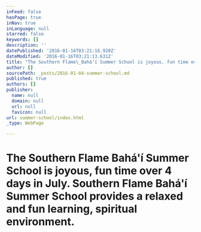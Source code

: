 ```yaml
---
inFeed: false
hasPage: true
inNav: true
inLanguage: null
starred: false
keywords: []
description: ''
datePublished: '2016-01-16T03:21:16.920Z'
dateModified: '2016-01-16T03:21:13.631Z'
title: "The Southern Flame\_Bahá’í Summer School is joyous, fun time over 4 days in July. Southern Flame\_Bahá’í \_Summer School provides a relaxed and fun learning, spiritual environment."
author: []
sourcePath: _posts/2016-01-04-summer-school.md
published: true
authors: []
publisher:
  name: null
  domain: null
  url: null
  favicon: null
url: summer-school/index.html
_type: WebPage

---
```

# 

# The Southern Flame Bahá'í Summer School is joyous, fun time over 4 days in July. Southern Flame Bahá'í  Summer School provides a relaxed and fun learning, spiritual environment.